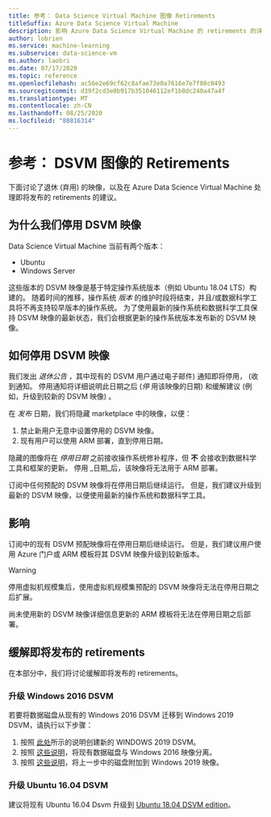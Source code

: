 ```yaml
---
title: 参考： Data Science Virtual Machine 图像 Retirements
titleSuffix: Azure Data Science Virtual Machine
description: 影响 Azure Data Science Virtual Machine 的 retirements 的详细信息
author: lobrien
ms.service: machine-learning
ms.subservice: data-science-vm
ms.author: laobri
ms.date: 07/17/2020
ms.topic: reference
ms.openlocfilehash: ac56e2e69cf62c8afae73e0a7616e7e7f80c0493
ms.sourcegitcommit: d39f2cd3e0b917b351046112ef1b8dc240a47a4f
ms.translationtype: MT
ms.contentlocale: zh-CN
ms.lasthandoff: 08/25/2020
ms.locfileid: "88816314"
---
```

# <a name="reference-retirements-of-dsvm-images"></a>参考： DSVM 图像的 Retirements

下面讨论了退休 (弃用) 的映像，以及在 Azure Data Science Virtual Machine 处理即将发布的 retirements 的建议。

## <a name="why-we-retire-dsvm-images"></a>为什么我们停用 DSVM 映像

Data Science Virtual Machine 当前有两个版本：

* Ubuntu
* Windows Server

这些版本的 DSVM 映像是基于特定操作系统版本（例如 Ubuntu 18.04 LTS）构建的。 随着时间的推移，操作系统 _版本_ 的维护时段将结束，并且/或数据科学工具将不再支持较早版本的操作系统。 为了使用最新的操作系统和数据科学工具保持 DSVM 映像的最新状态，我们会根据更新的操作系统版本发布新的 DSVM 映像。

## <a name="how-we-retire-dsvm-images"></a>如何停用 DSVM 映像

我们发出 _退休公告_ ，其中现有的 DSVM 用户通过电子邮件) 通知即将停用， (收到通知。 停用通知将详细说明此日期之后 (_停_ 用该映像的日期) 和缓解建议 (例如，升级到较新的 DSVM 映像) 。

在 _发布_ 日期，我们将隐藏 marketplace 中的映像，以便：

1. 禁止新用户无意中设置停用的 DSVM 映像。
2. 现有用户可以使用 ARM 部署，直到停用日期。

隐藏的图像将在 _停用日期_ 之前接收操作系统修补程序，但 __不__ 会接收到数据科学工具和框架的更新。 停用 _日期_后，该映像将无法用于 ARM 部署。

订阅中任何预配的 DSVM 映像将在停用日期后继续运行。 但是，我们建议升级到最新的 DSVM 映像，以便使用最新的操作系统和数据科学工具。

## <a name="impact"></a>影响

订阅中的现有 DSVM 预配映像将在停用日期后继续运行。 但是，我们建议用户使用 Azure 门户或 ARM 模板将其 DSVM 映像升级到较新版本。

> [!WARNING]
> 停用虚拟机规模集后，使用虚拟机规模集预配的 DSVM 映像将无法在停用日期之后扩展。
>
> 尚未使用新的 DSVM 映像详细信息更新的 ARM 模板将无法在停用日期之后部署。

## <a name="mitigating-upcoming-retirements"></a>缓解即将发布的 retirements

在本部分中，我们将讨论缓解即将发布的 retirements。

### <a name="upgrade-windows-2016-dsvm"></a>升级 Windows 2016 DSVM

若要将数据磁盘从现有的 Windows 2016 DSVM 迁移到 Windows 2019 DSVM，请执行以下步骤：

1. 按照 [此处](./provision-vm.md#create-your-dsvm)所示的说明创建新的 WINDOWS 2019 DSVM。
1. 按照 [这些说明](../../virtual-machines/windows/detach-disk.md)，将现有数据磁盘与 Windows 2016 映像分离。
1. 按照 [这些说明](../../virtual-machines/windows/attach-disk-ps.md#attach-an-existing-data-disk-to-a-vm)，将上一步中的磁盘附加到 Windows 2019 映像。

### <a name="upgrade-ubuntu-1604-dsvm"></a>升级 Ubuntu 16.04 DSVM

建议将现有 Ubuntu 16.04 Dsvm 升级到 [Ubuntu 18.04 DSVM edition](./dsvm-ubuntu-intro.md)。
